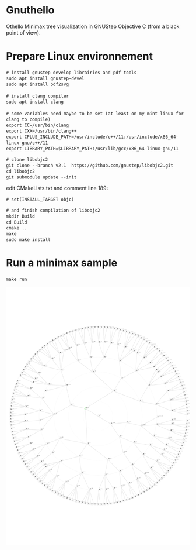 # Gnuthello
Othello Minimax tree visualization in GNUStep Objective C (from a black point of view).

# Prepare Linux environnement

```shell
# install gnustep develop librairies and pdf tools
sudo apt install gnustep-devel
sudo apt install pdf2svg

# install clang compiler
sudo apt install clang

# some variables need maybe to be set (at least on my mint linux for clang to compile)
export CC=/usr/bin/clang
export CXX=/usr/bin/clang++
export CPLUS_INCLUDE_PATH=/usr/include/c++/11:/usr/include/x86_64-linux-gnu/c++/11
export LIBRARY_PATH=$LIBRARY_PATH:/usr/lib/gcc/x86_64-linux-gnu/11
```

```shell
# clone libobjc2
git clone --branch v2.1  https://github.com/gnustep/libobjc2.git
cd libobjc2
git submodule update --init
```

edit CMakeLists.txt and comment line 189:
```shell
# set(INSTALL_TARGET objc)
```

```shell
# and finish compilation of libobjc2
mkdir Build
cd Build
cmake ..
make
sudo make install
```

# Run a minimax sample
```shell
make run
```

![Minimax tree](./minimax.svg)
